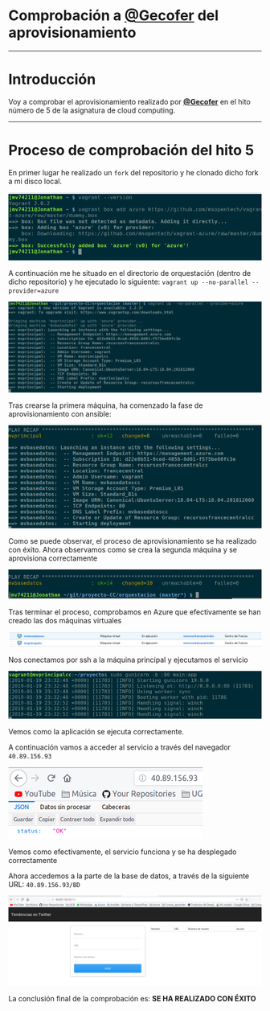 # Comprobación a **[@Gecofer](https://github.com/Gecofer/proyecto-CC)** del aprovisionamiento
---

# Introducción

Voy a comprobar el aprovisionamiento realizado por **[@Gecofer](https://github.com/Gecofer/)** en el hito número de 5 de la asignatura de cloud computing.

---

# Proceso de comprobación del hito 5

En primer lugar he realizado un `fork` del repositorio y he clonado dicho fork a mi disco local.

![img](https://raw.githubusercontent.com/jmv74211/Proyecto-cloud-computing/master/images/hito5/clone.png)

A continuación me he situado en el directorio de orquestación (dentro de dicho repositorio) y he ejecutado lo siguiente: `vagrant up --no-parallel --provider=azure`

![img](https://raw.githubusercontent.com/jmv74211/Proyecto-cloud-computing/master/images/hito5/up.png)

Tras crearse la primera máquina, ha comenzado la fase de aprovisionamiento con ansible:

![img](https://raw.githubusercontent.com/jmv74211/Proyecto-cloud-computing/master/images/hito5/provision1.png)

Como se puede observar, el proceso de aprovisionamiento se ha realizado con éxito. Ahora observamos como se crea la segunda máquina y se aprovisiona correctamente

![img](https://raw.githubusercontent.com/jmv74211/Proyecto-cloud-computing/master/images/hito5/provision2.png)

Tras terminar el proceso, comprobamos en Azure que efectivamente se han creado las dos máquinas virtuales

![img](https://raw.githubusercontent.com/jmv74211/Proyecto-cloud-computing/master/images/hito5/mvs.png)

Nos conectamos por ssh a la máquina principal y ejecutamos el servicio

![img](https://raw.githubusercontent.com/jmv74211/Proyecto-cloud-computing/master/images/hito5/exec.png)

Vemos como la aplicación se ejecuta correctamente.

A continuación vamos a acceder al servicio a través del navegador `40.89.156.93`

![img](https://raw.githubusercontent.com/jmv74211/Proyecto-cloud-computing/master/images/hito5/status1.png)

Vemos como efectivamente, el servicio funciona y se ha desplegado correctamente

Ahora accedemos a la parte de la base de datos, a través de la siguiente URL:
`40.89.156.93/BD`

![img](https://raw.githubusercontent.com/jmv74211/Proyecto-cloud-computing/master/images/hito5/status2.png)

La conclusión final de la comprobación es: **SE HA REALIZADO CON ÉXITO**

